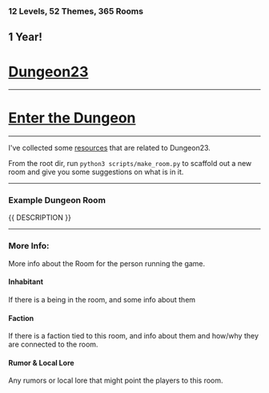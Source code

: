 ### 12 Levels, 52 Themes, 365 Rooms

## 1 Year!

# [Dungeon23](https://seanmccoy.substack.com/p/dungeon23)
---

# [Enter the Dungeon](Dungeon/Level%201/Room%201.md)

---

I've collected some [resources](Resource/README.md) that are related to Dungeon23.

From the root dir, run `python3 scripts/make_room.py` to scaffold out a new room and give you some suggestions on what is in it.

---

### Example Dungeon Room

{{ DESCRIPTION }}

---

### More Info:

More info about the Room for the person running the game.

#### Inhabitant

If there is a being in the room, and some info about them

#### Faction

If there is a faction tied to this room, and info about them and how/why they are connected to the room.

#### Rumor & Local Lore

Any rumors or local lore that might point the players to this room.
